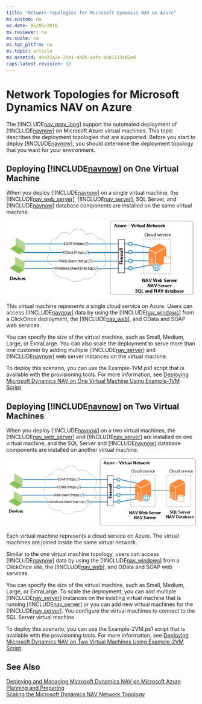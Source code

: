 ```yaml
---
title: "Network Topologies for Microsoft Dynamics NAV on Azure"
ms.custom: na
ms.date: 06/05/2016
ms.reviewer: na
ms.suite: na
ms.tgt_pltfrm: na
ms.topic: article
ms.assetid: 44d22a2e-25e1-4a85-aefc-0a81113c02e0
caps.latest.revision: 10
---
```

# Network Topologies for Microsoft Dynamics NAV on Azure
The [!INCLUDE[nav_prov_long](../dynamics-nav/includes/nav_prov_long_md.md)] support the automated deployment of [!INCLUDE[navnow](../dynamics-nav/includes/navnow_md.md)] on Microsoft Azure virtual machines. This topic describes the deployment topologies that are supported. Before you start to deploy [!INCLUDE[navnow](../dynamics-nav/includes/navnow_md.md)], you should determine the deployment topology that you want for your environment.  
  
## Deploying [!INCLUDE[navnow](../dynamics-nav/includes/navnow_md.md)] on One Virtual Machine  
 When you deploy [!INCLUDE[navnow](../dynamics-nav/includes/navnow_md.md)] on a single virtual machine, the [!INCLUDE[nav_web_server](../dynamics-nav/includes/nav_web_server_md.md)], [!INCLUDE[nav_server](../dynamics-nav/includes/nav_server_md.md)], SQL Server, and [!INCLUDE[navnow](../dynamics-nav/includes/navnow_md.md)] database components are installed on the same virtual machine.  
  
 ![NAV topology on one Azure virtual machine](../dynamics-nav/media/NAV_Azure_1VM_Topology_Overview.png "NAV\_Azure\_1VM\_Topology\_Overview")  
  
 This virtual machine represents a single cloud service on Azure. Users can access [!INCLUDE[navnow](../dynamics-nav/includes/navnow_md.md)] data by using the [!INCLUDE[nav_windows](../dynamics-nav/includes/nav_windows_md.md)] from a ClickOnce deployment, the [!INCLUDE[nav_web](../dynamics-nav/includes/nav_web_md.md)], and OData and SOAP web services.  
  
 You can specify the size of the virtual machine, such as Small, Medium, Large, or ExtraLarge. You can also scale the deployment to serve more than one customer by adding multiple [!INCLUDE[nav_server](../dynamics-nav/includes/nav_server_md.md)] and [!INCLUDE[navnow](../dynamics-nav/includes/navnow_md.md)] web server instances on the virtual machine.  
  
 To deploy this scenario, you can use the Example\-1VM.ps1 script that is available with the provisioning tools. For more information, see [Deploying Microsoft Dynamics NAV on One Virtual Machine Using Example\-1VM Script](../dynamics-nav/Deploying-Microsoft-Dynamics-NAV-on-One-Virtual-Machine-Using-Example-1VM-Script.md).  
  
## Deploying [!INCLUDE[navnow](../dynamics-nav/includes/navnow_md.md)] on Two Virtual Machines  
 When you deploy [!INCLUDE[navnow](../dynamics-nav/includes/navnow_md.md)] on a two virtual machines, the [!INCLUDE[nav_web_server](../dynamics-nav/includes/nav_web_server_md.md)] and [!INCLUDE[nav_server](../dynamics-nav/includes/nav_server_md.md)] are installed on one virtual machine, and the SQL Server and [!INCLUDE[navnow](../dynamics-nav/includes/navnow_md.md)] database components are installed on another virtual machine.  
  
 ![NAV topology on two Azure virtual machines](../dynamics-nav/media/NAV_Azure_2VM_Topology_Overview.png "NAV\_Azure\_2VM\_Topology\_Overview")  
  
 Each virtual machine represents a cloud service on Azure. The virtual machines are joined inside the same virtual network.  
  
 Similar to the one virtual machine topology, users can access [!INCLUDE[navnow](../dynamics-nav/includes/navnow_md.md)] data by using the [!INCLUDE[nav_windows](../dynamics-nav/includes/nav_windows_md.md)] from a ClickOnce site, the [!INCLUDE[nav_web](../dynamics-nav/includes/nav_web_md.md)], and OData and SOAP web services.  
  
 You can specify the size of the virtual machine, such as Small, Medium, Large, or ExtraLarge. To scale the deployment, you can add multiple [!INCLUDE[nav_server](../dynamics-nav/includes/nav_server_md.md)] instances on the existing virtual machine that is running [!INCLUDE[nav_server](../dynamics-nav/includes/nav_server_md.md)] or you can add new virtual machines for the [!INCLUDE[nav_server](../dynamics-nav/includes/nav_server_md.md)]. You configure the virtual machines to connect to the SQL Server virtual machine.  
  
 To deploy this scenario, you can use the Example\-2VM.ps1 script that is available with the provisioning tools. For more information, see [Deploying Microsoft Dynamics NAV on Two Virtual Machines Using Example\-2VM Script](../dynamics-nav/Deploying-Microsoft-Dynamics-NAV-on-Two-Virtual-Machines-Using-Example-2VM-Script.md).  
  
## See Also  
 [Deploying and Managing Microsoft Dynamics NAV on Microsoft Azure](../dynamics-nav/Deploying-and-Managing-Microsoft-Dynamics-NAV-on-Microsoft-Azure.md)   
 [Planning and Preparing](../dynamics-nav/Planning-and-Preparing.md)   
 [Scaling the Microsoft Dynamics NAV Network Topology](../dynamics-nav/Scaling-the-Microsoft-Dynamics-NAV-Network-Topology.md)